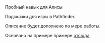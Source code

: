 Пробный навык для Алисы

Подсказки для игры в Pathfinder.

Описание будет дополнено по мере работы.

Основано на примере примере [отсюда](https://github.com/yandex/alice-skills/tree/master/python/buy-elephant/now)